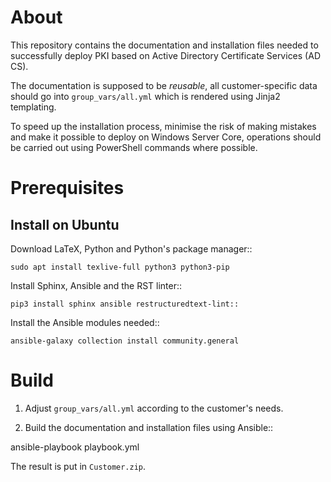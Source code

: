About
=====

This repository contains the documentation and installation files needed to successfully deploy PKI based on Active Directory Certificate Services (AD CS).

The documentation is supposed to be *reusable*, all customer-specific data should go into ``group_vars/all.yml`` which is rendered using Jinja2 templating.

To speed up the installation process, minimise the risk of making mistakes and make it possible to deploy on Windows Server Core, operations should be carried out using PowerShell commands where possible.

Prerequisites
=============

Install on Ubuntu
-----------------

Download LaTeX, Python and Python's package manager::

    sudo apt install texlive-full python3 python3-pip

Install Sphinx, Ansible and the RST linter::

    pip3 install sphinx ansible restructuredtext-lint::

Install the Ansible modules needed::

    ansible-galaxy collection install community.general

Build
=====

1. Adjust ``group_vars/all.yml`` according to the customer's needs.

2. Build the documentation and installation files using Ansible::

ansible-playbook playbook.yml

The result is put in ``Customer.zip``. 
